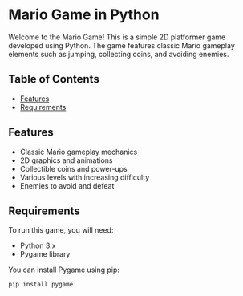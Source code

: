 # Mario Game in Python

Welcome to the Mario Game! This is a simple 2D platformer game developed using Python. The game features classic Mario gameplay elements such as jumping, collecting coins, and avoiding enemies.

## Table of Contents

- [Features](#features)
- [Requirements](#requirements)

## Features

- Classic Mario gameplay mechanics
- 2D graphics and animations
- Collectible coins and power-ups
- Various levels with increasing difficulty
- Enemies to avoid and defeat

## Requirements

To run this game, you will need:

- Python 3.x
- Pygame library

You can install Pygame using pip:

```bash
pip install pygame
```

